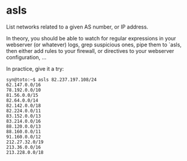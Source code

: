 # asls

List networks related to a given AS number, or IP address.

In theory, you should be able to watch for regular expressions in your webserver
(or whatever) logs, grep suspicious ones, pipe them to `asls, then either add
rules to your firewall, or directives to your webserver configuration, ...

In practice, give it a try:
```
syn@toto:~$ asls 82.237.197.108/24
62.147.0.0/16
78.192.0.0/10
81.56.0.0/15
82.64.0.0/14
82.142.0.0/18
82.224.0.0/11
83.152.0.0/13
83.214.0.0/16
88.120.0.0/13
88.160.0.0/11
91.160.0.0/12
212.27.32.0/19
213.36.0.0/16
213.228.0.0/18
```
